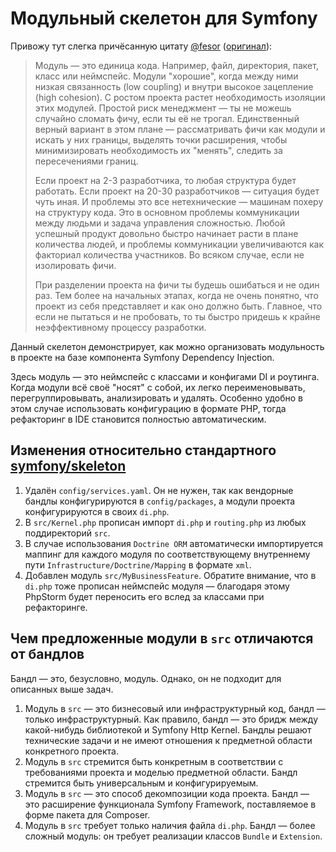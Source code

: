 # Модульный скелетон для Symfony

Привожу тут слегка причёсанную цитату [@fesor](https://github.com/fesor) ([оригинал](https://t.me/symfony_php/202422)):

> Модуль — это единица кода. Например, файл, директория, пакет, класс или неймспейс.
> Модули "хорошие", когда между ними низкая связанность (low coupling) и внутри высокое зацепление (high cohesion).
> С ростом проекта растет необходимость изоляции этих модулей. Простой риск менеджмент — ты не можешь случайно сломать фичу, если ты её не трогал.
> Единственный верный вариант в этом плане — рассматривать фичи как модули и искать у них границы, выделять точки расширения, чтобы минимизировать необходимость их "менять", следить за пересечениями границ.
>
> Если проект на 2-3 разработчика, то любая структура будет работать. Если проект на 20-30 разработчиков — ситуация будет чуть иная.
> И проблемы это все нетехнические — машинам похеру на структуру кода. Это в основном проблемы коммуникации между людьми и задача управления сложностью.
> Любой успешный продукт довольно быстро начинает расти в плане количества людей, и проблемы коммуникации увеличиваются как факториал количества участников.
> Во всяком случае, если не изолировать фичи.
> 
> При разделении проекта на фичи ты будешь ошибаться и не один раз.
> Тем более на начальных этапах, когда не очень понятно, что проект из себя представляет и как оно должно быть.
> Главное, что если не пытаться и не пробовать, то ты быстро придешь к крайне неэффективному процессу разработки.

Данный скелетон демонстрирует, как можно организовать модульность в проекте на базе компонента Symfony Dependency Injection.

Здесь модуль — это неймспейс с классами и конфигами DI и роутинга.
Когда модули всё своё "носят" с собой, их легко переименовывать, перегруппировывать, анализировать и удалять.
Особенно удобно в этом случае использовать конфигурацию в формате PHP, тогда рефакторинг в IDE становится полностью автоматическим.

## Изменения относительно стандартного [symfony/skeleton](https://github.com/symfony/skeleton)

1. Удалён `config/services.yaml`. Он не нужен, так как вендорные бандлы конфигурируются в `config/packages`, а модули проекта конфигурируются в своих `di.php`.
1. В `src/Kernel.php` прописан импорт `di.php` и `routing.php` из любых поддиректорий `src`.
1. В случае использования `Doctrine ORM` автоматически импортируется маппинг для каждого модуля по соответствующему внутреннему пути `Infrastructure/Doctrine/Mapping` в формате `xml`. 
1. Добавлен модуль `src/MyBusinessFeature`. Обратите внимание, что в `di.php` тоже прописан неймспейс модуля — благодаря этому PhpStorm будет переносить его вслед за классами при рефакторинге.

## Чем предложенные модули в `src` отличаются от бандлов

Бандл — это, безусловно, модуль. Однако, он не подходит для описанных выше задач.

1. Модуль в `src` — это бизнесовый или инфраструктурный код, бандл — только инфраструктурный. Как правило, бандл — это бридж между какой-нибудь библиотекой и Symfony Http Kernel. Бандлы решают технические задачи и не имеют отношения к предметной области конкретного проекта.
1. Модуль в `src` стремится быть конкретным в соответствии с требованиями проекта и моделью предметной области. Бандл стремится быть универсальным и конфигурируемым.
1. Модуль в `src` — это способ декомпозиции кода проекта. Бандл — это расширение функционала Symfony Framework, поставляемое в форме пакета для Composer. 
1. Модуль в `src` требует только наличия файла `di.php`. Бандл — более сложный модуль: он требует реализации классов `Bundle` и `Extension`.
